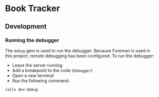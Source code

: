 # Book Tracker

## Development

### Running the debugger

The `debug` gem is used to run the debugger. Because Foreman is used in this project, remote debugging has been configured.
To run the debugger:

- Leave the server running
- Add a breakpoint to the code (`debugger`)
- Open a new terminal
- Run the following command:

```sh
rails dev:debug
```
